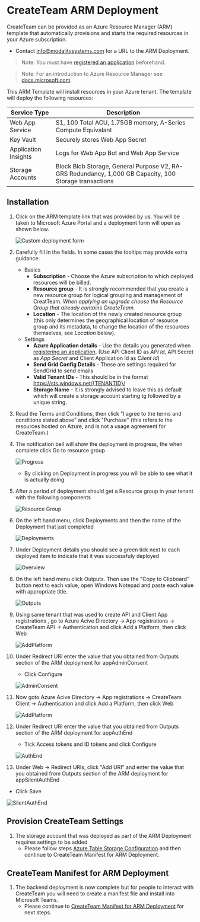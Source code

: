 # CreateTeam ARM Deployment

CreateTeam can be provided as an Azure Resource Manager (ARM) template that automatically provisions and starts the required resources in your Azure subscription.

- Contact info@modalitysystems.com for a URL to the ARM Deployment.

> Note: You must have [registered an application](RegisterApplicationAPI.md) beforehand.

> Note: For an introduction to Azure Resource Manager see [docs.microsoft.com](https://docs.microsoft.com/en-us/azure/azure-resource-manager/resource-group-overview).

This ARM Template will install resources in your Azure tenant. The template will deploy the following resources:

| Service Type         | Description                                                                                            |
| -------------------- | ------------------------------------------------------------------------------------------------------ |
| Web App Service      | S1, 100 Total ACU, 1.75GB memory, A-Series Compute Equivalant                                          |
| Key Vault            | Securely stores Web App Secret                                                                         |
| Application Insights | Logs for Web App Bot and Web App Service                                                               |
| Storage Accounts     | Block Blob Storage, General Purpose V2, RA-GRS Redundancy, 1,000 GB Capacity, 100 Storage transactions |

## Installation

1. Click on the ARM template link that was provided by us. You will be taken to Microsoft Azure Portal and a deployment form will open as shown below.

   ![Custom deployment form](../images/customerHosted/armDeployForm.png)

1. Carefully fill in the fields. In some cases the tooltips may provide extra guidance.

   - Basics
     - **Subscription** - Choose the Azure subscription to which deployed resources will be billed.
     - **Resource group** - It is strongly recommended that you create a new resource group for logical grouping and management of CreatTeam. _When applying an upgrade choose the Resource Group that already contains CreateTeam._
     - **Location** - The location of the newly created resource group (this only determines the geographical location of resource group and its metadata, to change the location of the resources themselves, see _Location_ below).
   - Settings
     - **Azure Application details** - Use the details you generated when [registering an application](RegisterApplicationAPI.md).
     (Use API Client ID as *API Id*, API Secret as *App Secret* and Client Application Id as *Client Id*)
     - **Send Grid Config Details** - These are settings required for SendGrid to send emails
     - **Valid Tenant IDs** - This should be in the format https://sts.windows.net/{TENANTID}/
     - **Storage Name** - It is strongly advised to leave this as default which will create a storage account starting tg followed by a unique string.

1. Read the Terms and Conditions, then click "I agree to the terms and conditions stated above" and click "Purchase" (this refers to the resources hosted on Azure, and is not a usage agreement for CreateTeam.)

1. The notification bell will show the deployment in progress, the when complete click Go to resource group

   ![Progress](../images/customerHosted/armDeployProgress.png)

   * By clicking on Deployment in progress you will be able to see what it is actually doing.

1. After a period of deployment should get a Resource group in your tenant with the following components

   ![Resource Group](../images/customerHosted/armDeployRG.png)

1. On the left hand menu, click Deployments and then the name of the Deployment that just completed

   ![Deployments](../images/customerHosted/armDeployDeployments.png)

1. Under Deployment details you should see a green tick next to each deployed item to indicate that it was successfuly deployed

   ![Overview](../images/customerHosted/armDeployDeploymentsOverview.png)

1. On the left hand menu click Outputs. Then use the "Copy to Clipboard" button next to each value, open Windows Notepad and paste each value with appropriate title.

   ![Outputs](../images/customerHosted/armDeployDeploymentsOutputs.png)

1. Using same tenant that was used to create API and Client App registrations , 
   go to Azure Acive Directory -> App registrations -> CreateTeam API -> Authentication and click Add a Platform, then click Web

   ![AddPlatform](../images/customerHosted/registerapplication13.png)

1. Under Redirect URI enter the value that you obtained from Outputs section of the ARM deployment for appAdminConsent
   * Click Configure

   ![AdminConsent](../images/customerHosted/registerapplication14.png)

   

1. Now goto Azure Acive Directory -> App registrations -> CreateTeam Client -> Authentication and click Add a Platform, then click Web

   ![AddPlatform](../images/customerHosted/registerapplication13b.png)

1. Under Redirect URI enter the value that you obtained from Outputs section of the ARM deployment for appAuthEnd
   * Tick Access tokens and ID tokens and click Configure

   ![AuthEnd](../images/customerHosted/registerapplicationC07.png)

   

1. Under Web -> Redirect URIs, click "Add URI" and enter the value that you obtained from Outputs section of the ARM deployment for appSilentAuthEnd
  * Click Save

   ![SilentAuthEnd](../images/customerHosted/registerapplicationC08.png)

 

## Provision CreateTeam Settings

1. The storage account that was deployed as part of the ARM Deployment requires settings to be added
   - Please follow steps [Azure Table Storage Configuration](../TableStorageConfiguration.md) and then continue to CreateTeam Manifest for ARM Deployment.

## CreateTeam Manifest for ARM Deployment

1. The backend deployment is now complete but for people to interact with CreateTeam you will need to create a manifest file and install into Microsoft Teams.
   - Please continue to [CreateTeam Manifest for ARM Deployment](manifestCreate.md) for next steps.
